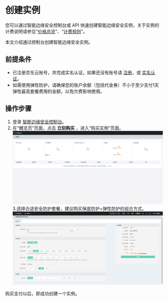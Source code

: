 # 创建实例

您可以通过智能边缘安全控制台或 API 快速创建智能边缘安全实例，关于实例的计费说明请参见“[价格总览](Price-Overview)”、“[计费规则](Price-Overview.md)”。

本文介绍通过控制台创建智能边缘安全实例。

## 前提条件

- 已注册京东云账号，并完成实名认证。如果还没有账号请 [注册](https://accounts.jdcloud.com/p/regPage?source=jdcloud&ReturnUrl=//uc.jdcloud.com/passport/complete?returnUrl=http://uc.jdcloud.com/redirect/loginRouter?returnUrl=https%3A%2F%2Fwww.jdcloud.com%2Fhelp%2Fdetail%2F734%2FisCatalog%2F1)，或 [实名认证](https://uc.jdcloud.com/account/certify)。
- 如需使用弹性防护，请确保您的账户余额（包括代金券）不小于至少支付1天弹性最高套餐费用的金额，以免欠费影响使用。

## 操作步骤

1. 登录 [智能边缘安全控制台](https://edge-security-console.jdcloud.com/overview)。
2. 在“概览页”页面，点击 **立刻购买** ，进入“购买实例”页面。 
![创建实例](/image/Intelligent-Edge-Security/创建实例.png)
3.选择合适安全防护套餐，建议购买保底防护+弹性防护的组合方式。![创建实例2](/image/Intelligent-Edge-Security/创建实例2.png)

购买支付以后，即成功创建一个实例。

